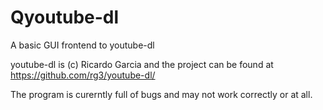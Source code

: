 # Qyoutube-dl
A basic GUI frontend to youtube-dl

youtube-dl is (c) Ricardo Garcia and the project can be found at https://github.com/rg3/youtube-dl/

The program is curerntly full of bugs and may not work correctly or at all.
